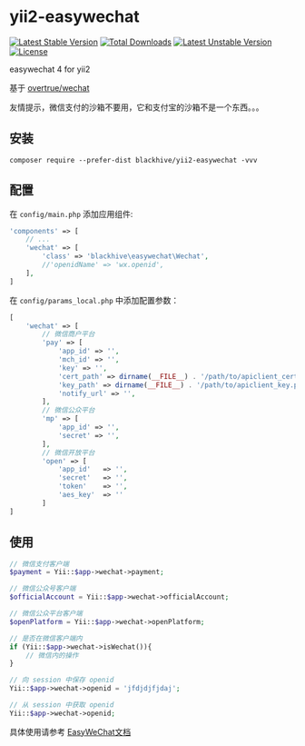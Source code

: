 # yii2-easywechat

[![Latest Stable Version](https://poser.pugx.org/blackhive/yii2-easywechat/v/stable)](https://packagist.org/packages/blackhive/yii2-easywechat)
[![Total Downloads](https://poser.pugx.org/blackhive/yii2-easywechat/downloads)](https://packagist.org/packages/blackhive/yii2-easywechat)
[![Latest Unstable Version](https://poser.pugx.org/blackhive/yii2-easywechat/v/unstable)](https://packagist.org/packages/blackhive/yii2-easywechat)
[![License](https://poser.pugx.org/blackhive/yii2-easywechat/license)](https://packagist.org/packages/blackhive/yii2-easywechat)

easywechat 4 for yii2

基于 [overtrue/wechat](https://github.com/overtrue/wechat)

友情提示，微信支付的沙箱不要用，它和支付宝的沙箱不是一个东西。。。

## 安装

```shell
composer require --prefer-dist blackhive/yii2-easywechat -vvv
```

## 配置

在 `config/main.php` 添加应用组件:

```php
'components' => [
	// ...
	'wechat' => [
		'class' => 'blackhive\easywechat\Wechat',
		//'openidName' => 'wx.openid',
	],
]
```

在 `config/params_local.php` 中添加配置参数：

```php
[
    'wechat' => [
        // 微信商户平台
        'pay' => [
            'app_id' => '',
            'mch_id' => '',
            'key' => '',
            'cert_path' => dirname(__FILE__) . '/path/to/apiclient_cert.pem', // 绝对路径！！！！
            'key_path' => dirname(__FILE__) . '/path/to/apiclient_key.pem',  // 绝对路径！！！！
            'notify_url' => '',
        ],
        // 微信公众平台
        'mp' => [
            'app_id' => '',
            'secret' => '',
        ],
        // 微信开放平台
        'open' => [
            'app_id'   => '',
            'secret'   => '',
            'token'    => '',
            'aes_key'  => ''
        ]
]
```

## 使用

```php
// 微信支付客户端
$payment = Yii::$app->wechat->payment;

// 微信公众号客户端
$officialAccount = Yii::$app->wechat->officialAccount;

// 微信公众平台客户端
$openPlatform = Yii::$app->wechat->openPlatform;

// 是否在微信客户端内
if (Yii::$app->wechat->isWechat()){
    // 微信内的操作
}

// 向 session 中保存 openid
Yii::$app->wechat->openid = 'jfdjdjfjdaj';

// 从 session 中获取 openid
Yii::$app->wechat->openid;
```

具体使用请参考 [EasyWeChat文档](https://www.easywechat.com/docs/master)
